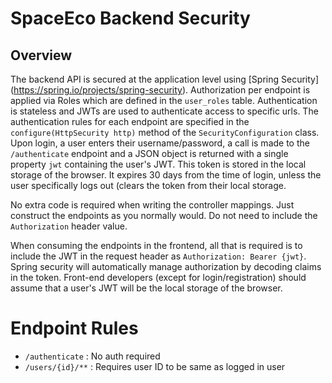 # SpaceEco Backend Security

## Overview
The backend API is secured at the application level using [Spring Security] (https://spring.io/projects/spring-security).  Authorization per endpoint is applied via Roles which are defined in the `user_roles` table.  Authentication is stateless and JWTs are used to authenticate access to specific urls.  The authentication rules for each endpoint are specified in the `configure(HttpSecurity http)` method of the `SecurityConfiguration` class.  Upon login, a user enters their username/password, a call is made to the `/authenticate` endpoint and a JSON object is returned with a single property `jwt` containing the user's JWT.  This token is stored in the local storage of the browser.  It expires 30 days from the time of login, unless the user specifically logs out (clears the token from their local storage. 

No extra code is required when writing the controller mappings.  Just construct the endpoints as you normally would.  Do not need to include the `Authorization` header value.

When consuming the endpoints in the frontend, all that is required is to include the JWT in the request header as `Authorization: Bearer {jwt}`.  Spring security will automatically manage authorization by decoding claims in the token.  Front-end developers (except for login/registration) should assume that a user's JWT will be the local storage of the browser.  

# Endpoint Rules
- `/authenticate` : No auth required
- `/users/{id}/**` : Requires user ID to be same as logged in user
